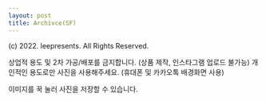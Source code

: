 ```yaml
---
layout: post
title: Archivce(SF)
---
```


(c) 2022. leepresents. All Rights Reserved.

상업적 용도 및 2차 가공/배포를 금지합니다. (상품 제작, 인스타그램 업로드 불가능)
개인적인 용도로만 사진을 사용해주세요. (휴대폰 및 카카오톡 배경화면 사용)

이미지를 꾹 눌러 사진을 저장할 수 있습니다.
